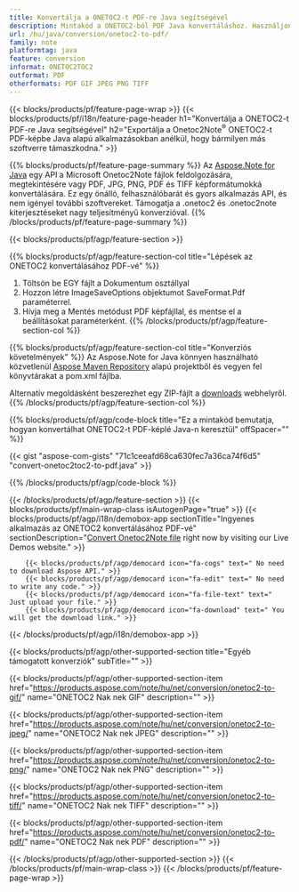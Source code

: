 ```yaml
---
title: Konvertálja a ONETOC2-t PDF-re Java segítségével
description: Mintakód a ONETOC2-ból PDF Java konvertáláshoz. Használjon API példakódot az ONETOC2 fájlok kötegelt PDF konvertálásához bármely Java alapú alkalmazáson belül. 
url: /hu/java/conversion/onetoc2-to-pdf/
family: note
platformtag: java
feature: conversion
informat: ONETOC2TOC2
outformat: PDF
otherformats: PDF GIF JPEG PNG TIFF
---
```

{{< blocks/products/pf/feature-page-wrap >}}
{{< blocks/products/pf/i18n/feature-page-header h1="Konvertálja a ONETOC2-t PDF-re Java segítségével" h2="Exportálja a Onetoc2Note<sup>&reg;</sup> ONETOC2-t PDF-képbe Java alapú alkalmazásokban anélkül, hogy bármilyen más szoftverre támaszkodna." >}}

{{% blocks/products/pf/feature-page-summary %}}
Az [Aspose.Note for Java](https://products.aspose.com/note/java/) egy API a Microsoft Onetoc2Note fájlok feldolgozására, megtekintésére vagy PDF, JPG, PNG, PDF és TIFF képformátumokká konvertálására. Ez egy önálló, felhasználóbarát és gyors alkalmazás API, és nem igényel további szoftvereket. Támogatja a .onetoc2 és .onetoc2note kiterjesztéseket nagy teljesítményű konverzióval.
{{% /blocks/products/pf/feature-page-summary  %}}

{{< blocks/products/pf/agp/feature-section >}}

{{% blocks/products/pf/agp/feature-section-col title="Lépések az ONETOC2 konvertálásához PDF-vé" %}}
1. Töltsön be EGY fájlt a Dokumentum osztállyal
2. Hozzon létre ImageSaveOptions objektumot SaveFormat.Pdf paraméterrel.
3. Hívja meg a Mentés metódust PDF képfájllal, és mentse el a beállításokat paraméterként.
{{% /blocks/products/pf/agp/feature-section-col %}}

{{% blocks/products/pf/agp/feature-section-col title="Konverziós követelmények" %}}
Az Aspose.Note for Java könnyen használható közvetlenül [Aspose Maven Repository](https://repository.aspose.com/note/) alapú projektből és vegyen fel könyvtárakat a pom.xml fájlba.

Alternatív megoldásként beszerezhet egy ZIP-fájlt a [downloads](https://releases.aspose.com/note/java) webhelyről.
{{% /blocks/products/pf/agp/feature-section-col %}}

{{% blocks/products/pf/agp/code-block title="Ez a mintakód bemutatja, hogyan konvertálhat ONETOC2-t PDF-képlé Java-n keresztül" offSpacer="" %}}

{{< gist "aspose-com-gists" "71c1ceeafd68ca630fec7a36ca74f6d5" "convert-onetoc2toc2-to-pdf.java" >}}

{{% /blocks/products/pf/agp/code-block %}}

{{< /blocks/products/pf/agp/feature-section >}}
{{< blocks/products/pf/main-wrap-class isAutogenPage="true" >}}
{{< blocks/products/pf/agp/i18n/demobox-app sectionTitle="Ingyenes alkalmazás az ONETOC2 konvertálásához PDF-vé" sectionDescription="[Convert Onetoc2Note file](https://products.aspose.app/note/conversion/onetoc2note-to-pdf) right now by visiting our Live Demos website." >}}

        {{< blocks/products/pf/agp/democard icon="fa-cogs" text=" No need to download Aspose API." >}}
        {{< blocks/products/pf/agp/democard icon="fa-edit" text=" No need to write any code." >}}
        {{< blocks/products/pf/agp/democard icon="fa-file-text" text=" Just upload your file." >}}
        {{< blocks/products/pf/agp/democard icon="fa-download" text=" You will get the download link." >}}
		
{{< /blocks/products/pf/agp/i18n/demobox-app >}}

{{< blocks/products/pf/agp/other-supported-section title="Egyéb támogatott konverziók" subTitle="" >}}

{{< blocks/products/pf/agp/other-supported-section-item href="https://products.aspose.com/note/hu/net/conversion/onetoc2-to-gif/" name="ONETOC2 Nak nek GIF" description="" >}}

{{< blocks/products/pf/agp/other-supported-section-item href="https://products.aspose.com/note/hu/net/conversion/onetoc2-to-jpeg/" name="ONETOC2 Nak nek JPEG" description="" >}}

{{< blocks/products/pf/agp/other-supported-section-item href="https://products.aspose.com/note/hu/net/conversion/onetoc2-to-png/" name="ONETOC2 Nak nek PNG" description="" >}}

{{< blocks/products/pf/agp/other-supported-section-item href="https://products.aspose.com/note/hu/net/conversion/onetoc2-to-tiff/" name="ONETOC2 Nak nek TIFF" description="" >}}

{{< blocks/products/pf/agp/other-supported-section-item href="https://products.aspose.com/note/hu/net/conversion/onetoc2-to-pdf/" name="ONETOC2 Nak nek PDF" description="" >}}



{{< /blocks/products/pf/agp/other-supported-section >}}
{{< /blocks/products/pf/main-wrap-class >}}
{{< /blocks/products/pf/feature-page-wrap >}}